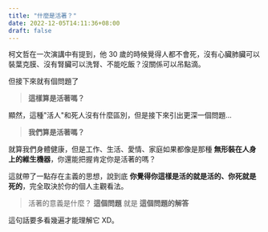 ```yaml
---
title: "什麼是活著？"
date: 2022-12-05T14:11:36+08:00
draft: false
---
```


柯文哲在一次演講中有提到，他 30 歲的時候覺得人都不會死，沒有心臟肺臟可以裝葉克膜、沒有腎臟可以洗腎、不能吃飯？沒關係可以吊點滴。

但接下來就有個問題了
> **這樣算是活著嗎？**

顯然，這種"活人"和死人沒有什麼區別，但是接下來引出更深一個問題...

> **我們算是活著嗎？**

就算我們身體健康，但是工作、生活、愛情、家庭如果都像是那種 **無形裝在人身上的維生機器**，你還能把握肯定你是活著的嗎？

這就帶了一點存在主義的思想，說到底 **你覺得你這樣是活的就是活的、你死就是死的**，完全取決於你的個人主觀看法。

> 活著的意義是什麼？ **這個問題** 就是 **這個問題的解答**

這句話要多看幾遍才能理解它 XD。



